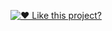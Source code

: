 [![❤️ Like this project?](https://img.shields.io/badge/dynamic/json?url=https://raw.githubusercontent.com/VuToV-Mykola/goit-markup-hw-02/main/likes-count.json&query=%24.message&label=%F0%9F%92%96%20Likes&style=for-the-badge&color=red)](https://github.com/VuToV-Mykola/goit-markup-hw-02/actions/workflows/screenshot-and-visitor.yaml)
